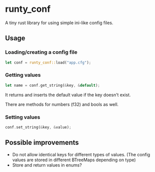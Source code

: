 # runty_conf

A tiny rust library for using simple ini-like config files.

## Usage

### Loading/creating a config file

```rust
let conf = runty_conf::load("app.cfg");
```

### Getting values
```rust
let name = conf.get_string(&key, &default);
```
It returns and inserts the default value if the key doesn't exist.

There are methods for numbers (f32) and bools as well.

### Setting values
```rust
conf.set_string(&key, &value);
```

## Possible improvements
 * Do not allow identical keys for different types of values. (The config values are stored in different BTreeMaps depending on type)
 * Store and return values in enums?
